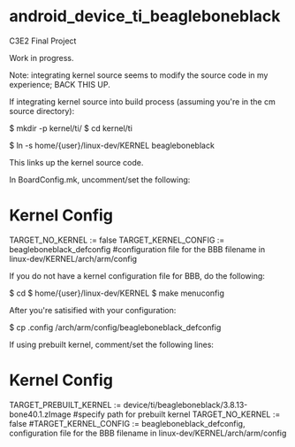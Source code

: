 android_device_ti_beagleboneblack
=================================

C3E2 Final Project

Work in progress.

Note: integrating kernel source seems to modify the source code in my experience; BACK THIS UP.

If integrating kernel source into build process (assuming you're in the cm source directory):

$ mkdir -p kernel/ti/
$ cd kernel/ti

$ ln -s home/{user}/linux-dev/KERNEL beagleboneblack

This links up the kernel source code.

In BoardConfig.mk, uncomment/set the following:

# Kernel Config
TARGET_NO_KERNEL := false
TARGET_KERNEL_CONFIG := beagleboneblack_defconfig #configuration file for the BBB filename in linux-dev/KERNEL/arch/arm/config

If you do not have a kernel configuration file for BBB, do the following:

$ cd $ home/{user}/linux-dev/KERNEL
$ make menuconfig

After you're satisified with your configuration:

$ cp .config /arch/arm/config/beagleboneblack_defconfig


If using prebuilt kernel, comment/set the following lines:
# Kernel Config
TARGET_PREBUILT_KERNEL := device/ti/beagleboneblack/3.8.13-bone40.1.zImage #specify path for prebuilt kernel
TARGET_NO_KERNEL := false
#TARGET_KERNEL_CONFIG := beagleboneblack_defconfig, configuration file for the BBB filename in linux-dev/KERNEL/arch/arm/config
